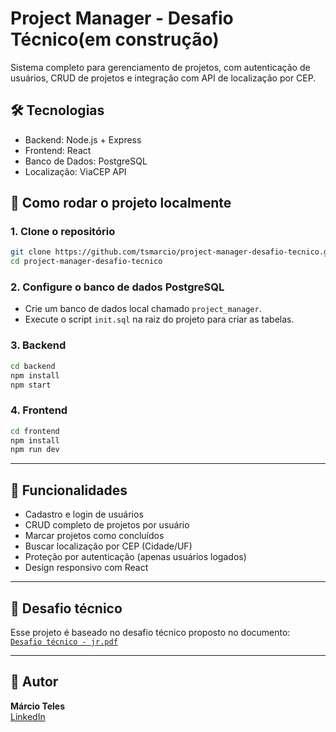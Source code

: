 
# Project Manager - Desafio Técnico(em construção)
Sistema completo para gerenciamento de projetos, com autenticação de usuários, CRUD de projetos e integração com API de localização por CEP.

## 🛠 Tecnologias
- Backend: Node.js + Express
- Frontend: React
- Banco de Dados: PostgreSQL
- Localização: ViaCEP API

## 🔧 Como rodar o projeto localmente

### 1. Clone o repositório
```bash
git clone https://github.com/tsmarcio/project-manager-desafio-tecnico.git
cd project-manager-desafio-tecnico
```

### 2. Configure o banco de dados PostgreSQL
- Crie um banco de dados local chamado `project_manager`.
- Execute o script `init.sql` na raiz do projeto para criar as tabelas.

### 3. Backend
```bash
cd backend
npm install
npm start
```

### 4. Frontend
```bash
cd frontend
npm install
npm run dev
```

---

## 📌 Funcionalidades
- Cadastro e login de usuários
- CRUD completo de projetos por usuário
- Marcar projetos como concluídos
- Buscar localização por CEP (Cidade/UF)
- Proteção por autenticação (apenas usuários logados)
- Design responsivo com React

---

## 🔗 Desafio técnico
Esse projeto é baseado no desafio técnico proposto no documento:  
[`Desafio técnico - jr.pdf`](./Desafio%20t%C3%A9cnico%20-%20jr.pdf)

---

## 👤 Autor
**Márcio Teles**  
[LinkedIn](https://www.linkedin.com/in/seu-perfil)
